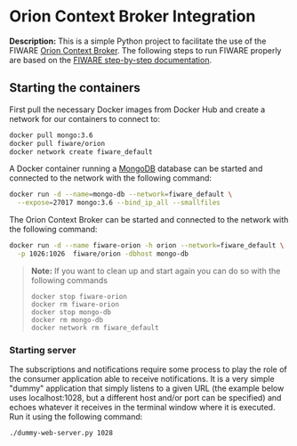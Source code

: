 Orion Context Broker Integration
========================

**Description:** This is a simple Python project to facilitate the use of the FIWARE [Orion Context Broker](https://fiware-orion.readthedocs.io/en/latest/). The following steps to run FIWARE properly are based on the [FIWARE step-by-step documentation](https://github.com/Fiware/tutorials.Step-by-Step/blob/master/docs/getting-started.md).

## Starting the containers

First pull the necessary Docker images from Docker Hub and create a network for our containers to connect to:

```bash
docker pull mongo:3.6
docker pull fiware/orion
docker network create fiware_default
```

A Docker container running a [MongoDB](https://www.mongodb.com/) database can be started and connected to the network
with the following command:

```bash
docker run -d --name=mongo-db --network=fiware_default \
  --expose=27017 mongo:3.6 --bind_ip_all --smallfiles
```

The Orion Context Broker can be started and connected to the network with the following command:

```bash
docker run -d --name fiware-orion -h orion --network=fiware_default \
  -p 1026:1026  fiware/orion -dbhost mongo-db
```

> **Note:** If you want to clean up and start again you can do so with the following commands
>
> ```
> docker stop fiware-orion
> docker rm fiware-orion
> docker stop mongo-db
> docker rm mongo-db
> docker network rm fiware_default
> ```

### Starting server

The subscriptions and notifications require some process to play the role of the consumer
application able to receive notifications.
It is a very simple "dummy" application that simply listens to a given URL
(the example below uses localhost:1028, but a different
host and/or port can be specified) and echoes whatever it receives in the
terminal window where it is executed. Run it using the following
command:

```
./dummy-web-server.py 1028
```
